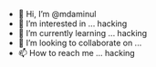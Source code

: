 - 👋 Hi, I’m @mdaminul
- 👀 I’m interested in ... hacking
- 🌱 I’m currently learning ... hacking 
- 💞️ I’m looking to collaborate on ...
- 📫 How to reach me ... hacking 

<!---
mdaminulislam1122/mdaminulislam1122 is a ✨ special ✨ repository because its `README.md` (this file) appears on your GitHub profile.
You can click the Preview link to take a look at your changes.
--->
